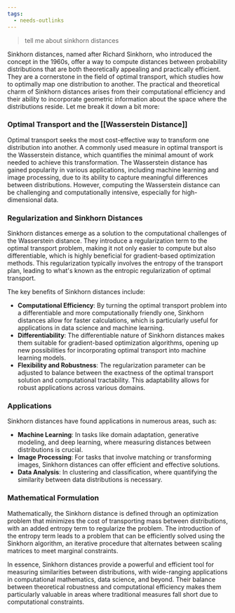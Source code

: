 ```yaml
---
tags:
  - needs-outlinks
---
```

>tell me about sinkhorn distances

Sinkhorn distances, named after Richard Sinkhorn, who introduced the concept in the 1960s, offer a way to compute distances between probability distributions that are both theoretically appealing and practically efficient. They are a cornerstone in the field of optimal transport, which studies how to optimally map one distribution to another. The practical and theoretical charm of Sinkhorn distances arises from their computational efficiency and their ability to incorporate geometric information about the space where the distributions reside. Let me break it down a bit more:

### Optimal Transport and the [[Wasserstein Distance]]

Optimal transport seeks the most cost-effective way to transform one distribution into another. A commonly used measure in optimal transport is the Wasserstein distance, which quantifies the minimal amount of work needed to achieve this transformation. The Wasserstein distance has gained popularity in various applications, including machine learning and image processing, due to its ability to capture meaningful differences between distributions. However, computing the Wasserstein distance can be challenging and computationally intensive, especially for high-dimensional data.

### Regularization and Sinkhorn Distances

Sinkhorn distances emerge as a solution to the computational challenges of the Wasserstein distance. They introduce a regularization term to the optimal transport problem, making it not only easier to compute but also differentiable, which is highly beneficial for gradient-based optimization methods. This regularization typically involves the entropy of the transport plan, leading to what's known as the entropic regularization of optimal transport.

The key benefits of Sinkhorn distances include:

- **Computational Efficiency**: By turning the optimal transport problem into a differentiable and more computationally friendly one, Sinkhorn distances allow for faster calculations, which is particularly useful for applications in data science and machine learning.
- **Differentiability**: The differentiable nature of Sinkhorn distances makes them suitable for gradient-based optimization algorithms, opening up new possibilities for incorporating optimal transport into machine learning models.
- **Flexibility and Robustness**: The regularization parameter can be adjusted to balance between the exactness of the optimal transport solution and computational tractability. This adaptability allows for robust applications across various domains.

### Applications

Sinkhorn distances have found applications in numerous areas, such as:

- **Machine Learning**: In tasks like domain adaptation, generative modeling, and deep learning, where measuring distances between distributions is crucial.
- **Image Processing**: For tasks that involve matching or transforming images, Sinkhorn distances can offer efficient and effective solutions.
- **Data Analysis**: In clustering and classification, where quantifying the similarity between data distributions is necessary.

### Mathematical Formulation

Mathematically, the Sinkhorn distance is defined through an optimization problem that minimizes the cost of transporting mass between distributions, with an added entropy term to regularize the problem. The introduction of the entropy term leads to a problem that can be efficiently solved using the Sinkhorn algorithm, an iterative procedure that alternates between scaling matrices to meet marginal constraints.

In essence, Sinkhorn distances provide a powerful and efficient tool for measuring similarities between distributions, with wide-ranging applications in computational mathematics, data science, and beyond. Their balance between theoretical robustness and computational efficiency makes them particularly valuable in areas where traditional measures fall short due to computational constraints.

